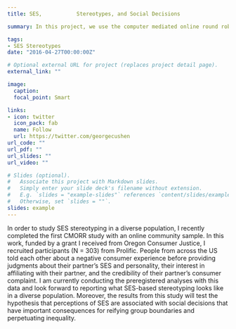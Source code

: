 ```yaml
---
title: SES,           Stereotypes, and Social Decisions

summary: In this project, we use the computer mediated online round robin (CMORR) to test how SES and SES_based interpersonal stereotypes impact social decisions about who to be friends with and who to trust.

tags:
- SES Stereotypes
date: "2016-04-27T00:00:00Z"

# Optional external URL for project (replaces project detail page).
external_link: ""

image:
  caption: 
  focal_point: Smart

links:
- icon: twitter
  icon_pack: fab
  name: Follow
  url: https://twitter.com/georgecushen
url_code: ""
url_pdf: ""
url_slides: ""
url_video: ""

# Slides (optional).
#   Associate this project with Markdown slides.
#   Simply enter your slide deck's filename without extension.
#   E.g. `slides = "example-slides"` references `content/slides/example-slides.md`.
#   Otherwise, set `slides = ""`.
slides: example
---
```


In order to study SES stereotyping in a diverse population, I recently completed the first CMORR study with an online community sample. In this work, funded by a grant I received from Oregon Consumer Justice, I recruited participants (N = 303) from Prolific. People from across the US told each other about a negative consumer experience before providing judgments about their partner’s SES and personality, their interest in affiliating with their partner, and the credibility of their partner’s consumer complaint. I am currently conducting the preregistered analyses with this data and look forward to reporting what SES-based stereotyping looks like in a diverse population. Moreover, the results from this study will test the hypothesis that perceptions of SES are associated with social decisions that have important consequences for reifying group boundaries and perpetuating inequality.
